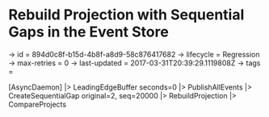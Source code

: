 # Rebuild Projection with Sequential Gaps in the Event Store

-> id = 894d0c8f-b15d-4b8f-a8d9-58c876417682
-> lifecycle = Regression
-> max-retries = 0
-> last-updated = 2017-03-31T20:39:29.1119808Z
-> tags = 

[AsyncDaemon]
|> LeadingEdgeBuffer seconds=0
|> PublishAllEvents
|> CreateSequentialGap original=2, seq=20000
|> RebuildProjection
|> CompareProjects
~~~
